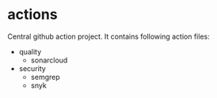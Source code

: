# actions
Central github action project. It contains following action files:
- quality
  - sonarcloud
- security
  - semgrep
  - snyk
